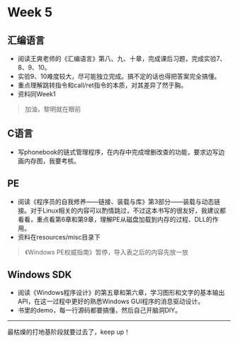 # Week 5

## 汇编语言

- 阅读王爽老师的《汇编语言》第八、九、十章，完成课后习题，完成实验7、8、9、10。
- 实验9、10难度较大，尽可能独立完成。搞不定的话也得把答案完全搞懂。
- 重点理解跳转指令和call/ret指令的本质，对其差异了然于胸。
- 资料同Week1

> 加油，黎明就在眼前

## C语言

- 写phonebook的链式管理程序，在内存中完成增删改查的功能，要求边写边画内存图，我要考核。

## PE

- 阅读《程序员的自我修养——链接、装载与库》第3部分——装载与动态链接。对于Linux相关的内容可以酌情跳过，不过这本书写的很友好，我建议都看看，重点看第6章和第9章，理解PE从磁盘加载到内存的过程、DLL的作用。
- 资料在resources/misc目录下

> 《Windows PE权威指南》暂停，导入表之后的内容先放一放

## Windows SDK

- 阅读《Windows程序设计》的第五章和第六章，学习图形和文字的基本输出API，在这一过程中更好的熟悉Windows GUI程序的消息驱动设计。
- 书里的demo，每一行源码都要搞懂，然后自己开脑洞DIY。

------

最枯燥的打地基阶段就要过去了，keep up！



